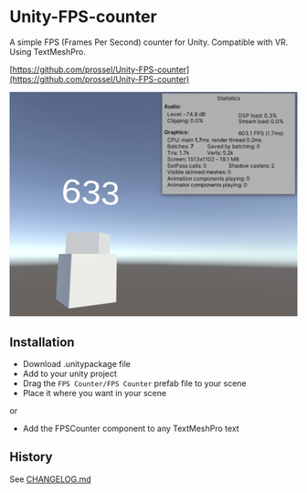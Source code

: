 # Unity-FPS-counter

A simple FPS (Frames Per Second) counter for Unity. Compatible with VR. Using TextMeshPro.

[https://github.com/prossel/Unity-FPS-counter](https://github.com/prossel/Unity-FPS-counter)

![screenshot](screenshots/Screenshot_001.png)

## Installation

* Download .unitypackage file
* Add to your unity project
* Drag the `FPS Counter/FPS Counter` prefab file to your scene
* Place it where you want in your scene

or

* Add the FPSCounter component to any TextMeshPro text

## History

See [CHANGELOG.md](CHANGELOG.md)
